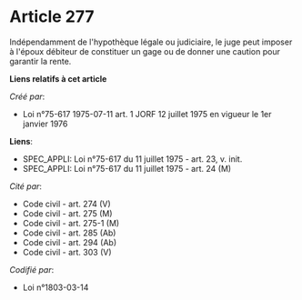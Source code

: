 # Article 277

Indépendamment de l'hypothèque légale ou judiciaire, le juge peut imposer à l'époux débiteur de constituer un gage ou de
donner une caution pour garantir la rente.

**Liens relatifs à cet article**

_Créé par_:

  - Loi n°75-617 1975-07-11 art. 1 JORF 12 juillet 1975 en vigueur le 1er janvier 1976

**Liens**:

  - SPEC_APPLI: Loi n°75-617 du 11 juillet 1975 - art. 23, v. init.
  - SPEC_APPLI: Loi n°75-617 du 11 juillet 1975 - art. 24 (M)

_Cité par_:

  - Code civil - art. 274 (V)
  - Code civil - art. 275 (M)
  - Code civil - art. 275-1 (M)
  - Code civil - art. 285 (Ab)
  - Code civil - art. 294 (Ab)
  - Code civil - art. 303 (V)

_Codifié par_:

  - Loi n°1803-03-14
